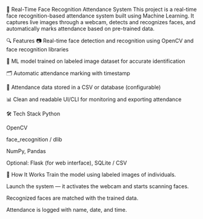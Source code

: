 
📸 Real-Time Face Recognition Attendance System
This project is a real-time face recognition-based attendance system built using Machine Learning. It captures live images through a webcam, detects and recognizes faces, and automatically marks attendance based on pre-trained data.

🔍 Features
📷 Real-time face detection and recognition using OpenCV and face recognition libraries

🧠 ML model trained on labeled image dataset for accurate identification

🗂️ Automatic attendance marking with timestamp

💾 Attendance data stored in a CSV or database (configurable)

📊 Clean and readable UI/CLI for monitoring and exporting attendance

🛠️ Tech Stack
Python

OpenCV

face_recognition / dlib

NumPy, Pandas

Optional: Flask (for web interface), SQLite / CSV

🚀 How It Works
Train the model using labeled images of individuals.

Launch the system — it activates the webcam and starts scanning faces.

Recognized faces are matched with the trained data.

Attendance is logged with name, date, and time.
